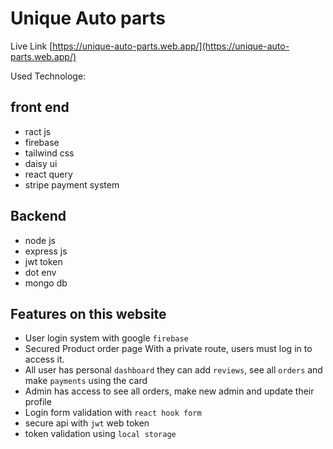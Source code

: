 # Unique Auto parts

Live Link [https://unique-auto-parts.web.app/](https://unique-auto-parts.web.app/)

Used Technologe: 
## front end 

- ract js
- firebase
- tailwind css
- daisy ui
- react query
- stripe payment system

## Backend

- node js
- express js
- jwt token
- dot env
- mongo db

## Features on this website

- User login system with google `firebase `
- Secured Product order page With a private route, users must log in to access it.
- All user has personal `dashboard` they can add `reviews`, see all `orders` and make `payments` using the card
- Admin has access to see all orders, make new admin and update their profile
- Login form validation with `react hook form`
- secure api with `jwt` web token
- token validation using   `local storage`
